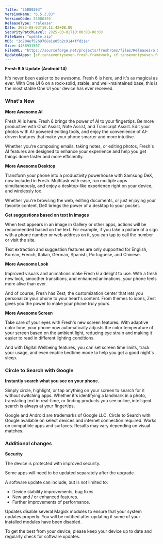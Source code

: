 ```yaml
---
Title: "25080303"
VersionName: "6.5.3.03"
VersionCode: 25080303
ReleaseType: "release"
Date: 2025-08-03T19:11:42+08:00
SecurityPatchLevel: 2025-03-01T10:00:00-00:00
FileName: "update.zip"
MD5: "2d284ef52b9768a1e05b2c9144ffd21e"
Size: 4436931507
FileURL: "https://sourceforge.net/projects/freshroms/files/Releases/6.5.3/a50/FRSH-UP1A_a50_6.5.3.03R_25080301_OFFICIAL-signed.zip/download"
UpdatedApps: [cf.tenseventyseven.fresh.framework, cf.tenseventyseven.fresh, com.sec.android.app.launcher]
---
```


**Fresh 6.5 Update (Android 14)**

It's never been easier to be awesome. Fresh 6 is here, and it's as magical as ever. With One UI 6 on a rock-solid, stable, and well-maintained base, this is the most stable One UI your device has ever received.

### What's New

**More Awesome AI**

Fresh AI is here. Fresh 6 brings the power of AI to your fingertips. Be more productive with Chat Assist, Note Assist, and Transcript Assist. Edit your photos with AI-powered editing tools, and enjoy the convenience of AI-driven features that make your phone smarter and more intuitive.

Whether you're composing emails, taking notes, or editing photos, Fresh's AI features are designed to enhance your experience and help you get things done faster and more efficiently.
  
**More Awesome Desktop** 

Transform your phone into a productivity powerhouse with Samsung DeX, now included in Fresh. Multitask with ease, run multiple apps simultaneously, and enjoy a desktop-like experience right on your device, and wirelessly too.

Whether you're browsing the web, editing documents, or just enjoying your favorite content, DeX brings the power of a desktop to your pocket. 
  
**Get suggestions based on text in images**  

When text appears in an image in Gallery or other apps, actions will be recommended based on the text. For example, if you take a picture of a sign with a phone number or web address on it, you can tap to call the number or visit the site. 

Text extraction and suggestion features are only supported for English, Korean, French, Italian, German, Spanish, Portuguese, and Chinese.

**More Awesome Look**

Improved visuals and animations make Fresh 6 a delight to use. With a fresh new look, smoother transitions, and enhanced animations, your phone feels more alive than ever.

And of course, Fresh has Zest, the customization center that lets you personalize your phone to your heart's content. From themes to icons, Zest gives you the power to make your phone truly yours.

**More Awesome Screen**

Take care of your eyes with Fresh's new screen features. With adaptive color tone, your phone now automatically adjusts the color temperature of your screen based on the ambient light, reducing eye strain and making it easier to read in different lighting conditions.

And with Digital Wellbeing features, you can set screen time limits, track your usage, and even enable bedtime mode to help you get a good night's sleep.

### Circle to Search with Google

**Instantly search what you see on your phone.**  

Simply circle, highlight, or tap anything on your screen to search for it without switching apps. Whether it's identifying a landmark in a photo, translating text in real-time, or finding products you see online, intelligent search is always at your fingertips.

Google and Android are trademarks of Google LLC. Circle to Search with Google available on select devices and internet connection required. Works on compatible apps and surfaces. Results may vary depending on visual matches. 

### Additional changes
  
**Security**  

The device is protected with improved security.  

Some apps will need to be updated separately after the upgrade.

A software update can include, but is not limited to:

-  Device stability improvements, bug fixes.
-  New and / or enhanced features.
-  Further improvements of performance.

Updates disable several Magisk modules to ensure that your system updates properly. You will be notified after updating if some of your installed modules have been disabled.

To get the best from your device, please keep your device up to date and regularly check for software updates.
